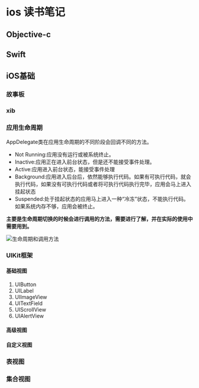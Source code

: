 # ios 读书笔记

## Objective-c

## Swift

## iOS基础

### 故事板

### xib

### 应用生命周期

AppDelegate类在应用生命周期的不同阶段会回调不同的方法。

*   Not Running:应用没有运行或被系统终止。
*   Inactive:应用正在进入前台状态，但是还不能接受事件处理。
*   Active:应用进入前台状态，能接受事件处理
*   Background:应用进入后台后，依然能够执行代码。如果有可执行代码，就会执行代码，如果没有可执行代码或者将可执行代码执行完毕，应用会马上进入挂起状态
*   Suspended:处于挂起状态的应用马上进入一种“冷冻”状态，不能执行代码。如果系统内存不够，应用会被终止。

**主要是生命周期切换的时候会进行调用的方法，需要进行了解，并在实际的使用中需要用到。**

![生命周期和调用方法](http://cl.ly/013R1P022R2M)

### UIKit框架

#### 基础视图

1.  UIButton
2.  UILabel
3.  UIImageView
4.  UITextField
5.  UIScrollView
6.  UIAlertView

#### 高级视图

#### 自定义视图

### 表视图

### 集合视图